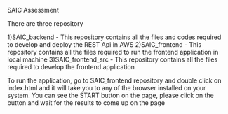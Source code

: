 SAIC Assessment

There are three repository 

1)SAIC_backend - This repository contains all the files and codes required to develop and deploy the REST Api in AWS 
2)SAIC_frontend - This repository contains all the files required to run the frontend application in local machine
3)SAIC_frontend_src - This repository contains all the files required to develop the frontend application

To run the application, go to SAIC_frontend repository and double click on index.html and it will take you to any of the browser installed on your system. 
You can see the START button on the page, please click on the button and wait for the results to come up on the page